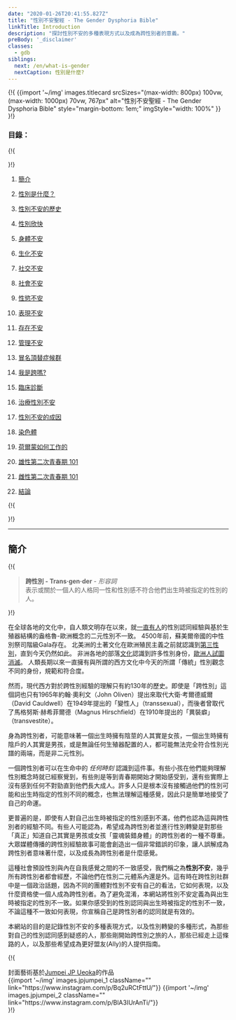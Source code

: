 ```yaml
---
date: "2020-01-26T20:41:55.827Z"
title: "性別不安聖經 - The Gender Dysphoria Bible"
linkTitle: Introduction
description: "探討性別不安的多種表現方式以及成為跨性別者的意義。"
preBody: '_disclaimer'
classes:
  - gdb
siblings:
  next: /en/what-is-gender
  nextCaption: 性別是什麼?
---
```



{!{
{{import
  '~/img'
  images.titlecard
  srcSizes="(max-width: 800px) 100vw, (max-width: 1000px) 70vw, 767px"
  alt="性別不安聖經 - The Gender Dysphoria Bible"
  style="margin-bottom: 1em;"
  imgStyle="width: 100%"
}}
}!}

### 目錄：

{!{ <div class="two-column-list"> }!}

1. [簡介](/tw/#簡介)

2. [性別是什麼？](/tw/what-is-gender)

3. [性別不安的歷史](/tw/history)

4. [性別欣快](/tw/euphoria)

5. [身體不安](/tw/physical-dysphoria)

6. [生化不安](/tw/biochemical-dysphoria)

7. [社交不安](/tw/social-dysphoria)

8. [社會不安](/tw/societal-dysphoria)

9. [性慾不安](/tw/sexual-dysphoria)

10. [表現不安](/tw/presentational-dysphoria)

11. [存在不安](/tw/existential-dysphoria)

12. [管理不安](/tw/managed-dysphoria)

13. [冒名頂替症候群](/tw/impostor-syndrome)

14. [我是跨嗎?](/tw/am-i-trans)

15. [臨床診斷](/tw/diagnoses)

16. [治療性別不安](/tw/treatment)

17. [性別不安的成因](/tw/causes)

18. [染色體](/tw/chromosomes)

19. [荷爾蒙如何工作的](/tw/hormones)

20. [雄性第二次青春期 101](/tw/second-puberty-masc)

21. [雌性第二次青春期 101](/tw/second-puberty-fem)

22. [結論](/tw/conclusion)

{!{ </div> }!}

<hr class="print-break-after print-hidden">

## 簡介

{!{
<div class="gutter"><blockquote>
  <strong>跨性別 - Trans·gen·der</strong> - <em>形容詞</em><br>
  表示或關於一個人的人格同一性和性別感不符合他們出生時被指定的性別的人。
</blockquote></div>
}!}

在全球各地的文化中，自人類文明存在以來，就[一直有人](https://en.wikipedia.org/wiki/Transgender_history)的性別認同經驗與基於生殖器結構的盎格魯-歐洲概念的二元性別不一致。 4500年前，蘇美爾帝國的中性別祭司階級Gala存在。 北美洲的土著文化在歐洲殖民主義之前就認識到[第三性別](https://en.wikipedia.org/wiki/Third_gender)，直到今天仍然如此。 非洲各地的部落[文化](https://medium.com/@janelane_62637/the-splendor-of-gender-non-conformity-in-africa-f894ff5706e1)認識到許多性別身份，[歐洲人試圖消滅](https://daily.jstor.org/the-deviant-african-genders-that-colonialism-condemned/)。 人類長期以來一直擁有與所謂的西方文化中今天的所謂「傳統」性別觀念不同的身份，規範和符合度。

然而，現代西方對於跨性別經驗的理解只有約130年的歷史。即使是「跨性別」這個詞也只有1965年約翰·奧利文（John Oliven）提出來取代大衛·考爾德威爾（David Cauldwell）在1949年提出的「變性人」（transsexual），而後者曾取代了馬格努斯·赫希菲爾德（Magnus Hirschfield）在1910年提出的「異裝癖」（transvestite）。

身為跨性別者，可能意味著一個出生時擁有陰莖的人其實是女孩，一個出生時擁有陰戶的人其實是男孩，或是無論任何生殖器配置的人，都可能無法完全符合性別光譜的兩端，而是非二元性別。

一個跨性別者可以在生命中的 *任何時刻* 認識到這件事。有些小孩在他們能夠理解性別概念時就已經察覺到，有些則是等到青春期開始才開始感受到，還有些實際上沒有感到任何不對勁直到他們長大成人。許多人只是根本沒有接觸過他們的性別可能和出生時指定的性別不同的概念，也無法理解這種感覺，因此只是簡單地接受了自己的命運。

更普遍的是，即使有人對自己出生時被指定的性別感到不滿，他們也認為這與跨性別者的經驗不同。有些人可能認為，希望成為跨性別者並進行性別轉變是對那些「真正」知道自己其實是男孩或女孩「靈魂裝錯身體」的跨性別者的一種不尊重。大眾媒體傳播的跨性別經驗故事可能會創造出一個非常錯誤的印象，讓人誤解成為跨性別者意味著什麼，以及成長為跨性別者是什麼感覺。

這種社會預設性別與內在自我感覺之間的不一致感受，我們稱之為**性別不安**，幾乎所有跨性別者都會經歷，不論他們在性別二元體系內還是外。這有時在跨性別社群中是一個政治話題，因為不同的團體對性別不安有自己的看法，它如何表現，以及什麼資格使一個人成為跨性別者。為了避免混淆，本網站將性別不安定義為與出生時被指定的性別不一致。如果你感受到的性別認同與出生時被指定的性別不一致，不論這種不一致如何表現，你宣稱自己是跨性別者的認同就是有效的。

本網站的目的是記錄性別不安的多種表現方式，以及性別轉變的多種形式，為那些對自己的性別認同感到疑惑的人，那些剛開始跨性別之旅的人，那些已經走上這條路的人，以及那些希望成為更好盟友(Ally)的人提供指南。

{!{
<div class="gutter flex flex-end print-inline print-span2 print-center">
<span>封面藝術基於<a href="https://www.instagram.com/jp_means_jumpei/">Jumpei JP Ueoka</a>的作品</span>
<div class="grid-row" style="grid-template-columns: 1fr 1fr">
{{import '~/img' images.jpjumpei_1 className="" link="https://www.instagram.com/p/Bq2uRCtFttU/"}}
{{import '~/img' images.jpjumpei_2 className="" link="https://www.instagram.com/p/BlA3IUrAnTi/"}}
</div>
</div>
}!}
